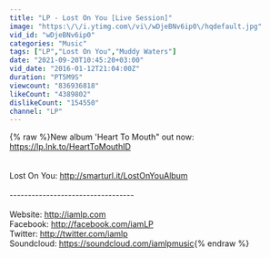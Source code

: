 ```yaml
---
title: "LP - Lost On You [Live Session]"
image: "https:\/\/i.ytimg.com\/vi\/wDjeBNv6ip0\/hqdefault.jpg"
vid_id: "wDjeBNv6ip0"
categories: "Music"
tags: ["LP","Lost On You","Muddy Waters"]
date: "2021-09-20T10:45:20+03:00"
vid_date: "2016-01-12T21:04:00Z"
duration: "PT5M9S"
viewcount: "836936818"
likeCount: "4389802"
dislikeCount: "154550"
channel: "LP"
---
```

{% raw %}New album 'Heart To Mouth&quot; out now: <a rel="nofollow" target="blank" href="https://lp.lnk.to/HeartToMouthID">https://lp.lnk.to/HeartToMouthID</a> <br /><br /><br />Lost On You: <a rel="nofollow" target="blank" href="http://smarturl.it/LostOnYouAlbum">http://smarturl.it/LostOnYouAlbum</a><br /><br />----------------------------------<br /><br />Website: <a rel="nofollow" target="blank" href="http://iamlp.com">http://iamlp.com</a><br />Facebook: <a rel="nofollow" target="blank" href="http://facebook.com/iamLP">http://facebook.com/iamLP</a><br />Twitter: <a rel="nofollow" target="blank" href="http://twitter.com/iamlp">http://twitter.com/iamlp</a><br />Soundcloud: <a rel="nofollow" target="blank" href="https://soundcloud.com/iamlpmusic">https://soundcloud.com/iamlpmusic</a>{% endraw %}
